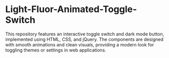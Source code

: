 # Light-Fluor-Animated-Toggle-Switch
This repository features an interactive toggle switch and dark mode button, implemented using HTML, CSS, and jQuery. The components are designed with smooth animations and clean visuals, providing a modern look for toggling themes or settings in web applications.
